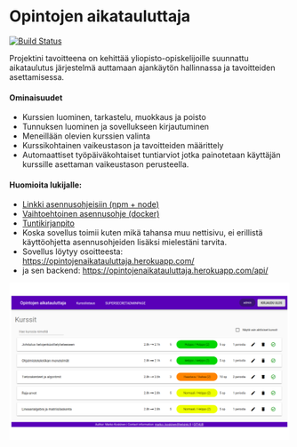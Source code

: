 # Opintojen aikatauluttaja
[![Build Status](https://travis-ci.org/markokoskinen2037/fullstack-projekti.svg?branch=master)](https://travis-ci.org/markokoskinen2037/fullstack-projekti)

Projektini tavoitteena on kehittää yliopisto-opiskelijoille suunnattu aikataulutus järjestelmä auttamaan ajankäytön hallinnassa ja tavoitteiden asettamisessa.

#### Ominaisuudet

- Kurssien luominen, tarkastelu, muokkaus ja poisto
- Tunnuksen luominen ja sovellukseen kirjautuminen
- Meneillään olevien kurssien valinta
- Kurssikohtainen vaikeustason ja tavoitteiden määrittely
- Automaattiset työpäiväkohtaiset tuntiarviot jotka painotetaan käyttäjän kurssille asettaman vaikeustason perusteella.

#### Huomioita lukijalle:

- [Linkki asennusohjeisiin (npm + node)](https://github.com/markokoskinen2037/fullstack-projekti/blob/master/installation_instructions.md)
- [Vaihtoehtoinen asennusohje (docker)](https://github.com/markokoskinen2037/fullstack-projekti/blob/master/docker_instructions.md)
- [Tuntikirjanpito](https://github.com/markokoskinen2037/fullstack-projekti/blob/master/tuntikirjanpito.md)
- Koska sovellus toimii kuten mikä tahansa muu nettisivu, ei erillistä käyttöohjetta asennusohjeiden lisäksi mielestäni tarvita.
- Sovellus löytyy osoitteesta: https://opintojenaikatauluttaja.herokuapp.com/
- ja sen backend: https://opintojenaikatauluttaja.herokuapp.com/api/

![Kurssilistaus](https://github.com/markokoskinen2037/fullstack-projekti/blob/master/readme_images/kurssilistaus.png?raw=true)
